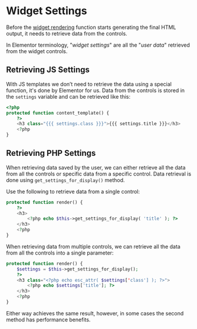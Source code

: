 # Widget Settings

Before the [widget rendering](./widget-rendering) function starts generating the final HTML output, it needs to retrieve data from the controls.

In Elementor terminology, "*widget settings*" are all the "*user data*" retrieved from the widget controls.

## Retrieving JS Settings

With JS templates we don’t need to retrieve the data using a special function, it's done by Elementor for us. Data from the controls is stored in the `settings` variable and can be retrieved like this:

```php
<?php
protected function content_template() {
	?>
	<h3 class="{{{ settings.class }}}">{{{ settings.title }}}</h3>
	<?php
}
```

## Retrieving PHP Settings

When retrieving data saved by the user, we can either retrieve all the data from all the controls or specific data from a specific control. Data retrieval is done using `get_settings_for_display()` method.

Use the following to retrieve data from a single control:

```php
protected function render() {
	?>
	<h3>
		<?php echo $this->get_settings_for_display( 'title' ); ?>
	</h3>
	<?php
}
```

When retrieving data from multiple controls, we can retrieve all the data from all the controls into a single parameter:

```php
protected function render() {
	$settings = $this->get_settings_for_display();
	?>
	<h3 class="<?php echo esc_attr( $settings['class'] ); ?>">
		<?php echo $settings['title']; ?>
	</h3>
	<?php
}
```

Either way achieves the same result, however, in some cases the second method has performance benefits.
